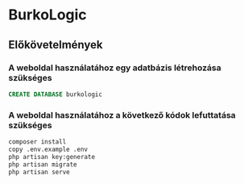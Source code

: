# BurkoLogic 
## Előkövetelmények
### A weboldal használatához egy adatbázis létrehozása szükséges
~~~~sql
CREATE DATABASE burkologic
~~~~
### A weboldal használatához a következő kódok lefuttatása szükséges
```sh
composer install
copy .env.example .env
php artisan key:generate
php artisan migrate
php artisan serve
```
